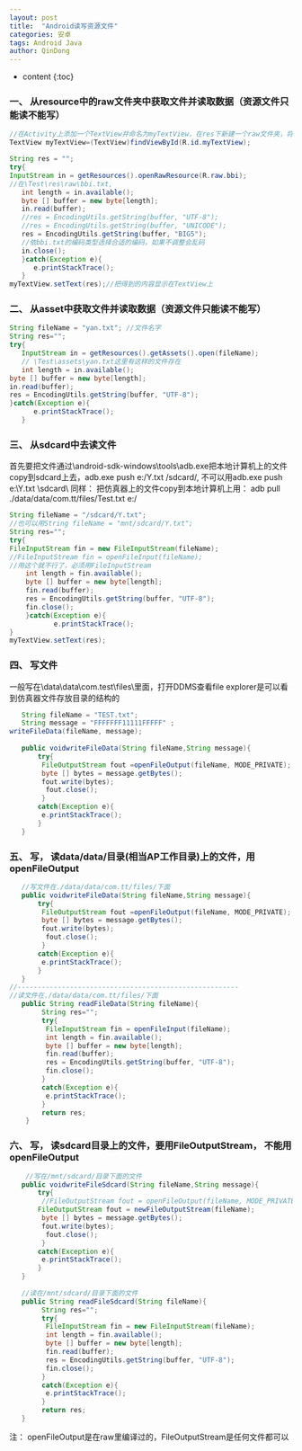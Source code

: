 ```yaml
---
layout: post
title:  "Android读写资源文件"
categories: 安卓
tags: Android Java
author: QinDong
---
```

* content
{:toc}

### 一、 从resource中的raw文件夹中获取文件并读取数据（资源文件只能读不能写）

``` java
//在Activity上添加一个TextView并命名为myTextView，在res下新建一个raw文件夹，将资源文件放在raw下
TextView myTextView=(TextView)findViewById(R.id.myTextView);

String res = "";
try{
InputStream in = getResources().openRawResource(R.raw.bbi);
//在\Test\res\raw\bbi.txt,
   int length = in.available();
   byte [] buffer = new byte[length];
   in.read(buffer);
   //res = EncodingUtils.getString(buffer, "UTF-8");
   //res = EncodingUtils.getString(buffer, "UNICODE");
   res = EncodingUtils.getString(buffer, "BIG5");
   //依bbi.txt的编码类型选择合适的编码，如果不调整会乱码
   in.close();
   }catch(Exception e){
      e.printStackTrace();
   }
myTextView.setText(res);//把得到的内容显示在TextView上
```
 
### 二、 从asset中获取文件并读取数据（资源文件只能读不能写）

``` java
String fileName = "yan.txt"; //文件名字
String res="";
try{
   InputStream in = getResources().getAssets().open(fileName);
   // \Test\assets\yan.txt这里有这样的文件存在
   int length = in.available();
byte [] buffer = new byte[length];
in.read(buffer);
res = EncodingUtils.getString(buffer, "UTF-8");
}catch(Exception e){
      e.printStackTrace();
   }
```
 
### 三、 从sdcard中去读文件

首先要把文件通过\android-sdk-windows\tools\adb.exe把本地计算机上的文件copy到sdcard上去，adb.exe push e:/Y.txt /sdcard/, 不可以用adb.exe push e:\Y.txt \sdcard\ 同样： 把仿真器上的文件copy到本地计算机上用： adb pull ./data/data/com.tt/files/Test.txt e:/

``` java
String fileName = "/sdcard/Y.txt";
//也可以用String fileName = "mnt/sdcard/Y.txt";
String res="";
try{
FileInputStream fin = new FileInputStream(fileName);
//FileInputStream fin = openFileInput(fileName);
//用这个就不行了，必须用FileInputStream
    int length = fin.available();
    byte [] buffer = new byte[length];
    fin.read(buffer);
    res = EncodingUtils.getString(buffer, "UTF-8");
    fin.close();
    }catch(Exception e){
           e.printStackTrace();
}
myTextView.setText(res);
```
 
### 四、 写文件
一般写在\data\data\com.test\files\里面，打开DDMS查看file explorer是可以看到仿真器文件存放目录的结构的

``` java
   String fileName = "TEST.txt";
   String message = "FFFFFFF11111FFFFF" ;
writeFileData(fileName, message);
 
   public voidwriteFileData(String fileName,String message){
       try{
        FileOutputStream fout =openFileOutput(fileName, MODE_PRIVATE);
        byte [] bytes = message.getBytes();
        fout.write(bytes);
         fout.close();
        }
       catch(Exception e){
        e.printStackTrace();
       }
   }
```
 
### 五、 写， 读data/data/目录(相当AP工作目录)上的文件，用openFileOutput

``` java
   //写文件在./data/data/com.tt/files/下面
   public voidwriteFileData(String fileName,String message){
       try{
        FileOutputStream fout =openFileOutput(fileName, MODE_PRIVATE);
        byte [] bytes = message.getBytes();
        fout.write(bytes);
         fout.close();
        }
       catch(Exception e){
        e.printStackTrace();
       }
   }
//-------------------------------------------------------
//读文件在./data/data/com.tt/files/下面
   public String readFileData(String fileName){
        String res="";
        try{
         FileInputStream fin = openFileInput(fileName);
         int length = fin.available();
         byte [] buffer = new byte[length];
         fin.read(buffer);
         res = EncodingUtils.getString(buffer, "UTF-8");
         fin.close();
        }
        catch(Exception e){
         e.printStackTrace();
        }
        return res;
    }
```

### 六、 写， 读sdcard目录上的文件，要用FileOutputStream， 不能用openFileOutput

``` java
    //写在/mnt/sdcard/目录下面的文件 
   public voidwriteFileSdcard(String fileName,String message){
       try{
        //FileOutputStream fout = openFileOutput(fileName, MODE_PRIVATE);
       FileOutputStream fout = newFileOutputStream(fileName);
        byte [] bytes = message.getBytes();
        fout.write(bytes);
         fout.close();
        }
       catch(Exception e){
        e.printStackTrace();
       }
   }
 
   //读在/mnt/sdcard/目录下面的文件
   public String readFileSdcard(String fileName){
        String res="";
        try{
         FileInputStream fin = new FileInputStream(fileName);
         int length = fin.available();
         byte [] buffer = new byte[length];
         fin.read(buffer);
         res = EncodingUtils.getString(buffer, "UTF-8");
         fin.close();
        }
        catch(Exception e){
         e.printStackTrace();
        }
        return res;
   }
``` 

注： openFileOutput是在raw里编译过的，FileOutputStream是任何文件都可以